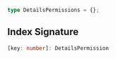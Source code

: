 ```ts
type DetailsPermissions = {};
```

## Index Signature

```ts
[key: number]: DetailsPermission
```
